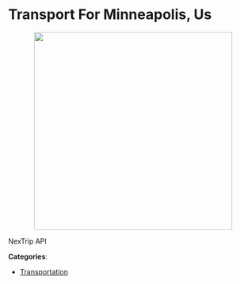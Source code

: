# Transport For Minneapolis, Us
<p align="center">
    <img width="400" src="https://raw.githubusercontent.com/apis-list/apis-list/apis/transport-for-minneapolis-us/logo_256x256.png" />
</p>

NexTrip API



**Categories**:
- [Transportation](https://github.com/apis-list/apis-list#transportation)




